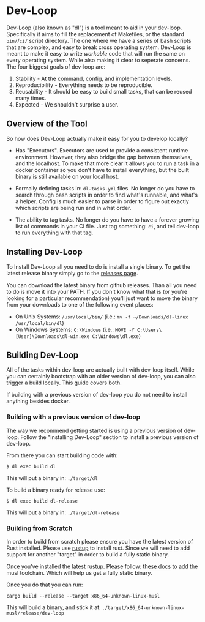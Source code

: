 # Dev-Loop #

Dev-Loop (also known as "dl") is a tool meant to aid in your dev-loop.
Specifically it aims to fill the replacement of Makefiles, or the standard
`bin/`/`ci/` script directory. The one where we have a series of bash scripts
that are complex, and easy to break cross operating system. Dev-Loop is meant
to make it easy to write _workable_ code that will run the same on every
operating system. While also making it clear to seperate concerns. The four
biggest goals of dev-loop are:

  1. Stability - At the command, config, and implementation levels.
  2. Reproducibility - Everything needs to be reproducible.
  3. Reusability - It should be easy to build small tasks, that can be reused many times.
  4. Expected - We shouldn't surprise a user.

## Overview of the Tool ##

So how does Dev-Loop actually make it easy for you to develop locally?

- Has "Executors". Executors are used to provide a consistent runtime
  environment. However, they also bridge the gap between themselves, and
  the localhost. To make that more clear it allows you to run a task in
  a docker container so you don't have to install everything, but the built
  binary is still available on your local host.

- Formally defining tasks in: `dl-tasks.yml` files. No longer do you have to
  search through bash scripts in order to find what's runnable, and what's
  a helper. Config is much easier to parse in order to figure out exactly
  which scripts are being run and in what order.

- The ability to tag tasks. No longer do you have to have a forever growing
  list of commands in your CI file. Just tag something: `ci`, and tell dev-loop
  to run everything with that tag.

## Installing Dev-Loop ##

To Install Dev-Loop all you need to do is install a single binary. To get the
latest release binary simply go to the [releases page](https://github.com/SecurityInsanity/dev-loop/releases).

You can download the latest binary from github releases. Than all you need to do
is move it into your PATH. If you don't know what that is (or you're looking
for a particular recommendation) you'll just want to move the binary from
your downloads to one of the following event places:

  * On Unix Systems: `/usr/local/bin/` (i.e.: `mv -f ~/Downloads/dl-linux /usr/local/bin/dl`)
  * On Windows Systems: `C:\Windows` (i.e.: `MOVE -Y C:\Users\[User]\Downloads\dl-win.exe C:\Windows\dl.exe`)

## Building Dev-Loop ##

All of the tasks within dev-loop are actually built with dev-loop itself.
While you can certainly bootstrap with an older version of dev-loop, you can
also trigger a build locally. This guide covers both.

If building with a previous version of dev-loop you do not need to install
anything besides docker.

### Building with a previous version of dev-loop ###

The way we recommend getting started is using a previous version of dev-loop.
Follow the "Installing Dev-Loop" section to install a previous version of
dev-loop.

From there you can start building code with:

```shell
$ dl exec build dl
```

This will put a binary in: `./target/dl`

To build a binary ready for release use:

```shell
$ dl exec build dl-release
```

This will put a binary in: `./target/dl-release`

### Building from Scratch ###

In order to build from scratch please ensure you have the latest version of
Rust installed. Please use [rustup](https://rustup.rs/) to install rust.
Since we will need to add support for another "target" in order to build a
fully static binary.

Once you've installed the latest rustup. Please follow: [these docs](https://doc.rust-lang.org/edition-guide/rust-2018/platform-and-target-support/musl-support-for-fully-static-binaries.html)
to add the musl toolchain. Which will help us get a fully static binary.

Once you do that you can run:

```
cargo build --release --target x86_64-unknown-linux-musl
```

This will build a binary, and stick it at: `./target/x86_64-unknown-linux-musl/release/dev-loop`